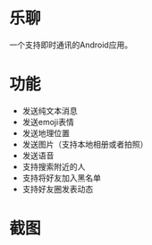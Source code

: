 # 乐聊
一个支持即时通讯的Android应用。

# 功能
- 发送纯文本消息
- 发送emoji表情
- 发送地理位置
- 发送图片（支持本地相册或者拍照）
- 发送语音
- 支持搜索附近的人
- 支持将好友加入黑名单
- 支持好友圈发表动态

# 截图
